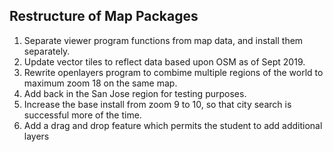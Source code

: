 ## Restructure of Map Packages
1. Separate viewer program functions from map data, and install them separately.
1. Update vector tiles to reflect data based upon OSM as of Sept 2019.
2. Rewrite openlayers program to combime multiple regions of the world to maximum zoom 18 on the same map.
3. Add back in the San Jose region for testing purposes. 
4. Increase the base install from zoom 9 to 10, so that city search is successful more of the time.
5. Add a drag and drop feature which permits the student to add additional layers

